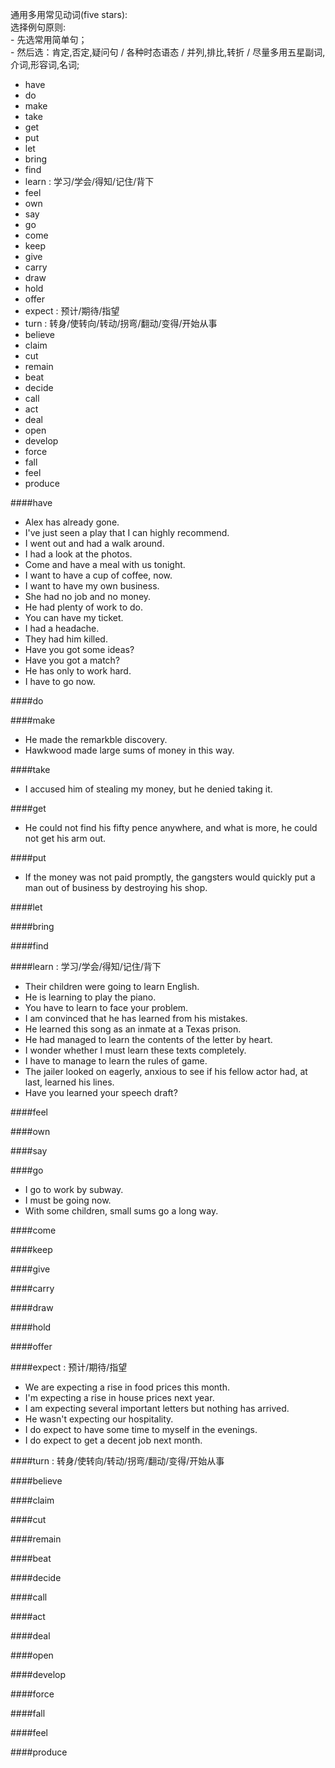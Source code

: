 通用多用常见动词(five stars):  
选择例句原则:  
    - 先选常用简单句；  
    - 然后选：肯定,否定,疑问句 / 各种时态语态 / 并列,排比,转折 / 尽量多用五星副词,介词,形容词,名词;  

<!-- MarkdownTOC -->

- have
- do
- make
- take
- get
- put
- let
- bring
- find
- learn : 学习/学会/得知/记住/背下
- feel
- own
- say
- go
- come
- keep
- give
- carry
- draw
- hold
- offer
- expect : 预计/期待/指望
- turn : 转身/使转向/转动/拐弯/翻动/变得/开始从事
- believe
- claim
- cut
- remain
- beat
- decide
- call
- act
- deal
- open
- develop
- force
- fall
- feel
- produce

<!-- /MarkdownTOC -->



####have
* Alex has already gone.
* I've just seen a play that I can highly recommend.
* I went out and had a walk around.
* I had a look at the photos.
* Come and have a meal with us tonight.
* I want to have a cup of coffee, now.
* I want to have my own business.
* She had no job and no money.
* He had plenty of work to do.
* You can have my ticket.
* I had a headache.
* They had him killed.
* Have you got some ideas?
* Have you got a match?
* He has only to work hard.
* I have to go now.


####do


####make
* He made the remarkble discovery.
* Hawkwood made large sums of money in this way.

####take
* I accused him of stealing my money, but he denied taking it.


####get
* He could not find his fifty pence anywhere, and what is more, he could not get his arm out.


####put
* If the money was not paid promptly, the gangsters would quickly put a man out of business by destroying his shop.

####let

####bring

####find

####learn : 学习/学会/得知/记住/背下
* Their children were going to learn English.
* He is learning to play the piano.
* You have to learn to face your problem.
* I am convinced that he has learned from his mistakes.
* He learned this song as an inmate at a Texas prison.
* He had managed to learn the contents of the letter by heart.
* I wonder whether I must learn these texts completely.
* I have to manage to learn the rules of game.
* The jailer looked on eagerly, anxious to see if his fellow actor had, at last, learned his lines.
* Have you learned your speech draft?



####feel

####own

####say

####go
* I go to work by subway.
* I must be going now.
* With some children, small sums go a long way.

####come

####keep

####give

####carry

####draw

####hold

####offer


####expect : 预计/期待/指望
* We are expecting a rise in food prices this month.
* I'm expecting a rise in house prices next year.
* I am expecting several important letters but nothing has arrived.
* He wasn't expecting our hospitality.
* I do expect to have some time to myself in the evenings.
* I do expect to get a decent job next month.


####turn : 转身/使转向/转动/拐弯/翻动/变得/开始从事


####believe


####claim


####cut


####remain


####beat


####decide


####call


####act


####deal


####open


####develop


####force


####fall


####feel


####produce

